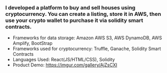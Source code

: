### I developed a platform to buy and sell houses using cryptocurrency. You can create a listing, store it in AWS, then use your crypto wallet to purchase it via solidity smart contracts.
- Frameworks for data storage: Amazon AWS S3, AWS DynamoDB, AWS Amplify, BootStrap
- Frameworks used for cryptocurrency: Truffle, Ganache, Solidity Smart Contracts
- Languages Used: React(JS/HTML/CSS), Solidity
- Product Demo: https://imgur.com/gallery/AjZsCXI
